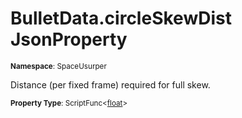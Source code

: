 # BulletData.circleSkewDist JsonProperty

<small>**Namespace**: SpaceUsurper</small>

Distance (per fixed frame) required for full skew.

<small>**Property Type**: ScriptFunc&lt;[float](https://docs.microsoft.com/en-us/dotnet/api/system.single?view=netframework-4.5)&gt;</small>

